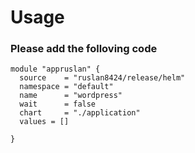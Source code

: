 # Usage
### Please add the  folloving code
```
module "appruslan" {
  source    = "ruslan8424/release/helm"
  namespace = "default"
  name      = "wordpress"
  wait      = false
  chart     = "./application"
  values = []

}

```